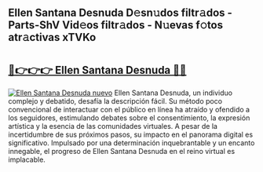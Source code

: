 ## Ellen Santana Desnuda D𝚎sn𝚞dos filtr𝚊dos - Parts-ShV Vid𝚎os filtr𝚊dos - N𝚞evas f𝚘tos atr𝚊ctivas xTVKo

# <h2><a href="http://mb13msk.tromn.icu/?c=Ellen+Santana+Desnuda">🔗👉👉👉 Ellen Santana Desnuda 🔗🔗</a></h2>

[![Ellen Santana Desnuda nuevo](https://i.imgur.com/pEAQMta.gif)](http://mb13msk.tromn.icu/?c=Ellen+Santana+Desnuda)
Ellen Santana Desnuda, un individuo complejo y debatido, desafía la descripción fácil. Su método poco convencional de interactuar con el público en línea ha atraído y ofendido a los seguidores, estimulando debates sobre el consentimiento, la expresión artística y la esencia de las comunidades virtuales. A pesar de la incertidumbre de sus próximos pasos, su impacto en el panorama digital es significativo. Impulsado por una determinación inquebrantable y un encanto innegable, el progreso de Ellen Santana Desnuda en el reino virtual es implacable.
